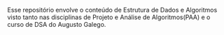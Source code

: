 Esse repositório envolve o conteúdo de Estrutura de Dados e Algoritmos visto tanto nas disciplinas de Projeto e Análise de Algoritmos(PAA) e o curso de DSA do Augusto Galego.
